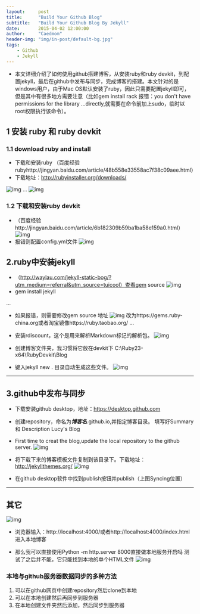 ```yaml
---
layout:     post
title:      "Build Your Github Blog"
subtitle:   "Build Your Github Blog By Jekyll"
date:       2015-04-02 12:00:00
author:     "Caedmom"
header-img: "img/in-post/default-bg.jpg"
tags:
    - Github
    - Jekyll
---
```



* 本文详细介绍了如何使用github搭建博客，从安装ruby和ruby devkit，到配置jekyll，最后在github中发布与同步，完成博客的搭建。本文针对的是windows用户，由于Mac OS默认安装了ruby，因此只需要配置jekyll即可，但是其中有很多地方需要注意（比如gem install rack 报错：you don't have permissions for the library ...directly,就需要在命令前加上sudo，临时以root权限执行该命令）。


## 1 安装 ruby 和 ruby devkit

### 1.1 download ruby and install
* 下载和安装ruby （百度经验rubyhttp://jingyan.baidu.com/article/48b558e33558ac7f38c09aee.html）
* 下载地址：http://rubyinstaller.org/downloads/

![img](/img/in-post/20160901build-your-github-blog/1download-ruby.png)
...
![img](/img/in-post/20160901build-your-github-blog/2check-the-version-of-ruby.png)

### 1.2 下载和安装ruby devkit
 * （百度经验http://jingyan.baidu.com/article/6b182309b59ba1ba58e159a0.html）
![img](/img/in-post/20160901build-your-github-blog/3download-ruby-devkit.png)
* 报错则配置config.yml文件
![img](/img/in-post/20160901build-your-github-blog/4set-configyml.png)



## 2.ruby中安装jekyll
* （http://waylau.com/jekyll-static-bog/?utm_medium=referral&utm_source=tuicool）查看gem source
![img](/img/in-post/20160901build-your-github-blog/5install-jekyll.png)
* gem install jekyll

...


* 如果报错，则需要修改gem source 地址
![img](/img/in-post/20160901build-your-github-blog/6change-gem-source-address.png)
改为https://gems.ruby-china.org或者淘宝镜像https://ruby.taobao.org/
...

* 安装rdiscount，这个是用来解析Markdown标记的解析包。
![img](/img/in-post/20160901build-your-github-blog/7install-rdiscount.png)

* 创建博客文件夹，我习惯将它放在devkit下
C:\Ruby23-x64\RubyDevkit\Blog

* 键入jekyll new .
目录自动生成这些文件。
![img](/img/in-post/20160901build-your-github-blog/8jekyll-new.png)

---

## 3.github中发布与同步
* 下载安装github desktop，地址：https://desktop.github.com

* 创建repository，命名为***博客名***.github.io,并指定博客目录。
填写好Summary 和 Description
Lucy's Blog
* First time to creat the blog,update the local repository to the github server.
![img](/img/in-post/20160901build-your-github-blog/9github-desktop-update.png)

* 将下载下来的博客模板文件复制到该目录下。下载地址：http://jekyllthemes.org/
![img](/img/in-post/20160901build-your-github-blog/10download-blog-mould.png)

* 在github desktop软件中找到publish按钮并publish（上图Syncing位置）


---
## 其它

![img](/img/in-post/20160901build-your-github-blog/11bug-fix.png)


* 浏览器输入：http://localhost:4000/或者http://localhost:4000/index.html进入本地博客

* 那么我可以直接使用Python -m http.server 8000直接做本地服务开启吗
测试了之后并不能，它只能找到本地的单个HTML文件
![img](/img/in-post/20160901build-your-github-blog/12need-jekyll-serve.png)

### 本地与github服务器数据同步的多种方法
1. 可以在github网页中创建repository然后clone到本地
2. 可以在本地创建然后再同步到服务器
3. 在本地创建文件夹然后添加，然后同步到服务器

